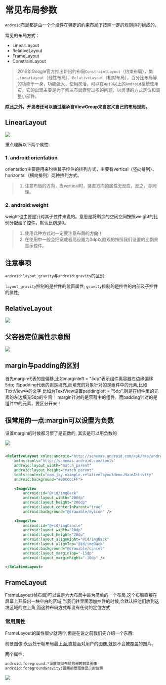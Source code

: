#  常见布局参数

`Android`布局都是由一个个控件在特定的约束布局下按照一定的规则排列组成的。

常见的布局方式：

* LinearLayout
* RelativeLayout
* FrameLayout
* ConstrainLayout

> 2016年Google官方推出新出的布局`ConstraintLayout`（约束布局），集 `LinearLayout`（线性布局），`RelativeLayout`（相对布局），百分比布局等的功能于一身，功能强大，使用灵活。可以在`Api9`以上的`Android`系统使用它，它的出现主要是为了解决布局嵌套过多的问题，以灵活的方式定位和调整小部件。

**除此之外，开发者还可以通过继承自ViewGroup来自定义自己的布局规则。**

## LinearLayout

![](https://www.runoob.com/wp-content/uploads/2015/07/15116314.jpg)

重点理解以下两个属性:

### 1. android:orientation

orientation主要是用来约束其子控件的排列方式，主要有vertical（竖向排列）、horizontal（横向排列）两种排列方式。

> 1. 注意布局的方向，当vertical时，竖直方向的属性无反应，反之，亦同理。


### 2. android:weight

weight也主要是针对其子控件来说的。意思是将剩余的空闲空间按照weight的比例分配给子控件，默认比例是0。


> 1. 使用此种方式时一定要注意布局的方向！
> 2. 在使用中一般会把宽或者高设置为0dp以直观的按照我们设置的比例来显示控件。

## 注意事项

`android:layout_gravity`与`android:gravity`的区别:

`layout_gravity`控制的是控件的位置属性;
`gravity`控制的是控件的内部及子控件的属性;

## RelativeLayout

![](https://www.runoob.com/wp-content/uploads/2015/07/797932661-1.png)

## 父容器定位属性示意图

![](https://www.runoob.com/wp-content/uploads/2015/07/44967125.jpg)

## margin与padding的区别

首先margin代表的是偏移,比如marginleft = "5dp"表示组件离容器左边缘偏移5dp; 而padding代表的则是填充,而填充的对象针对的是组件中的元素,比如TextView中的文字 比如为TextView设置paddingleft = "5dp",则是在组件里的元素的左边填充5dp的空间！ margin针对的是容器中的组件，而padding针对的是组件中的元素，要区分开来！

## 很常用的一点:margin可以设置为负数

设置margin的时候都习惯了是正数的, 其实是可以用负数的

![](https://www.runoob.com/wp-content/uploads/2015/07/78965428.jpg)


``` xml

<RelativeLayout xmlns:android="http://schemas.android.com/apk/res/android"  
    xmlns:tools="http://schemas.android.com/tools"  
    android:layout_width="match_parent"  
    android:layout_height="match_parent"  
    tools:context="com.jay.example.relativelayoutdemo.MainActivity"   
    android:background="#00CCCCFF">  
  
    <ImageView  
        android:id="@+id/imgBack"  
        android:layout_width="200dp"  
        android:layout_height="200dp"  
        android:layout_centerInParent="true"  
        android:background="@drawable/myicon" />  
  
    <ImageView  
        android:id="@+id/imgCancle"  
        android:layout_width="28dp"  
        android:layout_height="28dp"  
        android:layout_alignRight="@id/imgBack"  
        android:layout_alignTop="@id/imgBack"  
        android:background="@drawable/cancel"  
        android:layout_marginTop="-15dp"  
        android:layout_marginRight="-10dp" />  
  
</RelativeLayout>  

```

## FrameLayout

FrameLayout(帧布局)可以说是六大布局中最为简单的一个布局,这个布局直接在屏幕上开辟出一块空白的区域,当我们往里面添加控件的时候,会默认把他们放到这块区域的左上角,而这种布局方式却没有任何的定位方式

### 常用属性

FrameLayout的属性很少就两个,但是在说之前我们先介绍一个东西:

前景图像:永远处于帧布局最上面,直接面对用户的图像,就是不会被覆盖的图片。

两个属性:
``` xml
android:foreground:*设置改帧布局容器的前景图像
android:foregroundGravity:设置前景图像显示的位置
```
![](https://www.runoob.com/wp-content/uploads/2015/07/23622209.jpg)